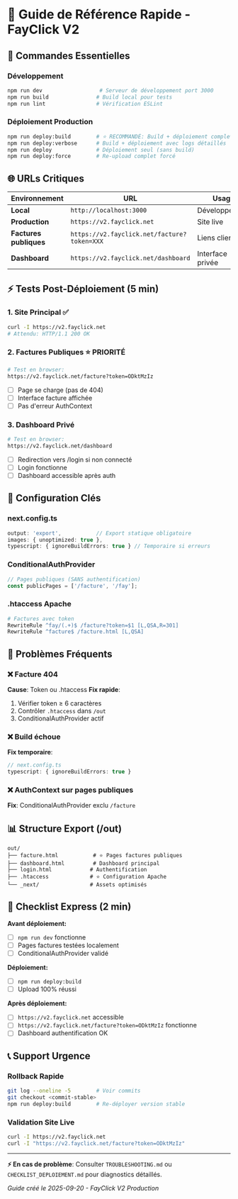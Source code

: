 # 🚀 Guide de Référence Rapide - FayClick V2

## 📌 Commandes Essentielles

### Développement
```bash
npm run dev                  # Serveur de développement port 3000
npm run build               # Build local pour tests
npm run lint                # Vérification ESLint
```

### Déploiement Production
```bash
npm run deploy:build        # ⭐ RECOMMANDÉ: Build + déploiement complet
npm run deploy:verbose      # Build + déploiement avec logs détaillés
npm run deploy              # Déploiement seul (sans build)
npm run deploy:force        # Re-upload complet forcé
```

## 🌐 URLs Critiques

| Environnement | URL | Usage |
|---------------|-----|-------|
| **Local** | `http://localhost:3000` | Développement |
| **Production** | `https://v2.fayclick.net` | Site live |
| **Factures publiques** | `https://v2.fayclick.net/facture?token=XXX` | Liens clients |
| **Dashboard** | `https://v2.fayclick.net/dashboard` | Interface privée |

## ⚡ Tests Post-Déploiement (5 min)

### 1. Site Principal ✅
```bash
curl -I https://v2.fayclick.net
# Attendu: HTTP/1.1 200 OK
```

### 2. Factures Publiques ⭐ PRIORITÉ
```bash
# Test en browser:
https://v2.fayclick.net/facture?token=ODktMzIz
```
- [ ] Page se charge (pas de 404)
- [ ] Interface facture affichée
- [ ] Pas d'erreur AuthContext

### 3. Dashboard Privé
```bash
# Test en browser:
https://v2.fayclick.net/dashboard
```
- [ ] Redirection vers /login si non connecté
- [ ] Login fonctionne
- [ ] Dashboard accessible après auth

## 🔧 Configuration Clés

### next.config.ts
```typescript
output: 'export',           // Export statique obligatoire
images: { unoptimized: true },
typescript: { ignoreBuildErrors: true } // Temporaire si erreurs
```

### ConditionalAuthProvider
```typescript
// Pages publiques (SANS authentification)
const publicPages = ['/facture', '/fay'];
```

### .htaccess Apache
```apache
# Factures avec token
RewriteRule ^fay/(.+)$ /facture?token=$1 [L,QSA,R=301]
RewriteRule ^facture$ /facture.html [L,QSA]
```

## 🚨 Problèmes Fréquents

### ❌ Facture 404
**Cause**: Token ou .htaccess
**Fix rapide**:
1. Vérifier token ≥ 6 caractères
2. Contrôler `.htaccess` dans `/out`
3. ConditionalAuthProvider actif

### ❌ Build échoue
**Fix temporaire**:
```typescript
// next.config.ts
typescript: { ignoreBuildErrors: true }
```

### ❌ AuthContext sur pages publiques
**Fix**: ConditionalAuthProvider exclu `/facture`

## 📊 Structure Export (/out)

```
out/
├── facture.html           # ⭐ Pages factures publiques
├── dashboard.html         # Dashboard principal
├── login.html            # Authentification
├── .htaccess             # ⭐ Configuration Apache
└── _next/                # Assets optimisés
```

## 🎯 Checklist Express (2 min)

**Avant déploiement:**
- [ ] `npm run dev` fonctionne
- [ ] Pages factures testées localement
- [ ] ConditionalAuthProvider validé

**Déploiement:**
- [ ] `npm run deploy:build`
- [ ] Upload 100% réussi

**Après déploiement:**
- [ ] `https://v2.fayclick.net` accessible
- [ ] `https://v2.fayclick.net/facture?token=ODktMzIz` fonctionne
- [ ] Dashboard authentification OK

## 📞 Support Urgence

### Rollback Rapide
```bash
git log --oneline -5        # Voir commits
git checkout <commit-stable>
npm run deploy:build        # Re-déployer version stable
```

### Validation Site Live
```bash
curl -I https://v2.fayclick.net
curl -I "https://v2.fayclick.net/facture?token=ODktMzIz"
```

---

**⚡ En cas de problème**: Consulter `TROUBLESHOOTING.md` ou `CHECKLIST_DEPLOIEMENT.md` pour diagnostics détaillés.

*Guide créé le 2025-09-20 - FayClick V2 Production*